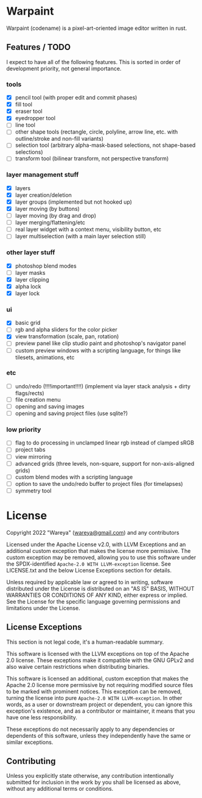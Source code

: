 # Warpaint

Warpaint (codename) is a pixel-art-oriented image editor written in rust.

## Features / TODO

I expect to have all of the following features. This is sorted in order of development priority, not general importance.

### tools
- [x] pencil tool (with proper edit and commit phases)
- [x] fill tool
- [x] eraser tool
- [x] eyedropper tool
- [ ] line tool
- [ ] other shape tools (rectangle, circle, polyline, arrow line, etc. with outline/stroke and non-fill variants)
- [ ] selection tool (arbitrary alpha-mask-based selections, not shape-based selections)
- [ ] transform tool (bilinear transform, not perspective transform)

### layer management stuff
- [x] layers
- [x] layer creation/deletion
- [x] layer groups (implemented but not hooked up)
- [x] layer moving (by buttons)
- [ ] layer moving (by drag and drop)
- [ ] layer merging/flattening/etc
- [ ] real layer widget with a context menu, visibility button, etc
- [ ] layer multiselection (with a main layer selection still)

### other layer stuff
- [x] photoshop blend modes
- [ ] layer masks
- [x] layer clipping
- [x] alpha lock
- [x] layer lock

### ui
- [x] basic grid
- [ ] rgb and alpha sliders for the color picker
- [x] view transformation (scale, pan, rotation)
- [ ] preview panel like clip studio paint and photoshop's navigator panel
- [ ] custom preview windows with a scripting language, for things like tilesets, animations, etc

### etc
- [ ] undo/redo (!!!!important!!!!) (implement via layer stack analysis + dirty flags/rects)
- [ ] file creation menu
- [ ] opening and saving images
- [ ] opening and saving project files (use sqlite?)

### low priority
- [ ] flag to do processing in unclamped linear rgb instead of clamped sRGB
- [ ] project tabs
- [ ] view mirroring
- [ ] advanced grids (three levels, non-square, support for non-axis-aligned grids)
- [ ] custom blend modes with a scripting language
- [ ] option to save the undo/redo buffer to project files (for timelapses)
- [ ] symmetry tool

# License

Copyright 2022 "Wareya" (wareya@gmail.com) and any contributors

Licensed under the Apache License v2.0, with LLVM Exceptions and an
additional custom exception that makes the license more permissive.
The custom exception may be removed, allowing you to use this software
under the SPDX-identified `Apache-2.0 WITH LLVM-exception` license. See
LICENSE.txt and the below License Exceptions section for details.

Unless required by applicable law or agreed to in writing, software
distributed under the License is distributed on an "AS IS" BASIS,
WITHOUT WARRANTIES OR CONDITIONS OF ANY KIND, either express or implied.
See the License for the specific language governing permissions and
limitations under the License.

## License Exceptions

This section is not legal code, it's a human-readable summary.

This software is licensed with the LLVM exceptions on top of the
Apache 2.0 license. These exceptions make it compatible with the GNU
GPLv2 and also waive certain restrictions when distributing binaries.

This software is licensed an additional, custom exception that makes the
Apache 2.0 license more permissive by not requiring modified source
files to be marked with prominent notices. This exception can be
removed, turning the license into pure `Apache-2.0 WITH LLVM-exception`.
In other words, as a user or downstream project or dependent, you can
ignore this exception's existence, and as a contributor or maintainer,
it means that you have one less responsibility.

These exceptions do not necessarily apply to any dependencies or
dependents of this software, unless they independently have the same or
similar exceptions.

## Contributing

Unless you explicitly state otherwise, any contribution intentionally
submitted for inclusion in the work by you shall be licensed as above,
without any additional terms or conditions.
